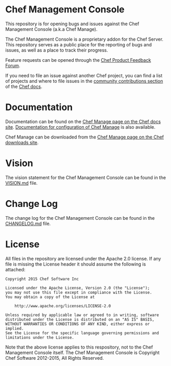 # Chef Management Console

This repository is for opening bugs and issues against the Chef Management Console (a.k.a Chef Manage).  

The Chef Management Console is a proprietary addon for the Chef Server. This repository serves as a public place for the reporting of bugs and issues, as well as a place to track their progress.

Feature requests can be opened through the
[Chef Product Feedback Forum](https://feedback.chef.io/forums/301644-chef-product-feedback/category/110835-chef-management-console).

If you need to file an issue against another Chef project, you can find a list of projects and where to file issues in the [community contributions section](https://docs.chef.io/community_contributions.html#issues-and-bug-reports) of the [Chef docs](https://docs.chef.io).

# Documentation

Documentation can be found on the
[Chef Manage page on the Chef docs site](https://docs.chef.io/manage.html).
[Documentation for configuration of Chef Manage](https://docs.chef.io/config_rb_manage.html) is
also available.

Chef Manage can be downloaded from the
[Chef Manage page on the Chef downloads site](https://downloads.chef.io/chef-manage/).

# Vision

The vision statement for the Chef Management Console can be found in the [VISION.md](VISION.md) file.

# Change Log

The change log for the Chef Management Console can be found in the [CHANGELOG.md](CHANGELOG.md) file.

# License

All files in the repository are licensed under the Apache 2.0 license. If any file is missing the License header it should assume the following is attached:

```
Copyright 2015 Chef Software Inc

Licensed under the Apache License, Version 2.0 (the "License");
you may not use this file except in compliance with the License.
You may obtain a copy of the License at

    http://www.apache.org/licenses/LICENSE-2.0

Unless required by applicable law or agreed to in writing, software
distributed under the License is distributed on an "AS IS" BASIS,
WITHOUT WARRANTIES OR CONDITIONS OF ANY KIND, either express or implied.
See the License for the specific language governing permissions and
limitations under the License.
```

Note that the above license applies to this respository, not to the Chef Management Console itself. The Chef Management Console is Copyright Chef Software 2012-2015, All Rights Reserved.

